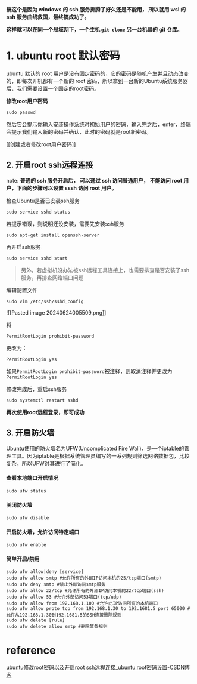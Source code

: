 **搞这个是因为 windows 的 ssh 服务折腾了好久还是不能用， 所以就用 wsl 的 ssh 服务曲线救国，最终搞成功了。**

**这样就可以在同一个局域网下，一个主机  `git clone` 另一台机器的 git 仓库。**
# 1. ubuntu root 默认密码

ubuntu 默认的 root 用户是没有固定密码的，它的密码是随机产生并且动态改变的，即每次开机都有一个新的 root 密码，所以拿到一台新的Ubuntu系统服务器后，我们需要设置一个固定的root密码。

**修改root用户密码**

```shell
sudo passwd
```

然后它会提示你输入安装操作系统时初始用户的密码，输入完之后，enter，终端会提示我们输入新的密码并确认，此时的密码就是root新密码。

[[创建或者修改root用户密码]]

## 2. 开启root ssh远程连接

note: **普通的 ssh 服务开启后， 可以通过 ssh 访问普通用户， 不能访问 root 用户，下面的步骤可以设置 sssh 访问 root 用户。**

检查Ubuntu是否已安装ssh服务

```shell
sudo service sshd status
```

若提示错误，则说明还没安装，需要先安装ssh服务

```shell
sudo apt-get install openssh-server
```

再开启ssh服务

```shell
sudo service sshd start
```

> 另外，若虚拟机没办法被ssh远程工具连接上，也需要排查是否安装了ssh服务，再排查网络端口问题

编辑配置文件

```shell
sudo vim /etc/ssh/sshd_config
```

![[Pasted image 20240624005509.png]]

将
```shell
PermitRootLogin prohibit-password
```

更改为：

```shell
PermitRootLogin yes
```

如果`PermitRootLogin prohibit-password`被注释，则取消注释并更改为`PermitRootLogin yes`

修改完成后，重启ssh服务

```shell
sudo systemctl restart sshd
```

**再次使用root远程登录，即可成功**

## 3. 开启防火墙

Ubuntu使用的防火墙名为UFW(Uncomplicated Fire Wall)，是一个iptable的管理工具。因为iptable是根据系统管理员编写的一系列规则筛选网络数据包，比较复杂，所以UFW对其进行了简化。

#### 查看本地端口开启情况

```shell
sudo ufw status
```

#### 关闭防火墙

```shell
sudo ufw disable
```

#### 开启防火墙，允许访问特定端口

```shell
sudo ufw enable
```

#### 简单开启/禁用

```shell
sudo ufw allow|deny [service]
sudo ufw allow smtp #允许所有的外部IP访问本机的25/tcp端口(smtp)
sudo ufw deny smtp #禁止外部访问smtp服务
sudo ufw allow 22/tcp #允许所有的外部IP访问本机的22/tcp端口(ssh)
sudo ufw allow 53 #允许外部访问53端口(tcp/udp)
sudo ufw allow from 192.168.1.100 #允许此IP访问所有的本机端口
sudo ufw allow proto tcp from 192.168.1.30 to 192.1681.5 port 65000 #允许从192.168.1.30到192.1681.5的SSH连接删除规则
sudo ufw delete [rule]
sudo ufw delete allow smtp #删除某条规则
```

# reference
[ubuntu修改root密码以及开启root ssh远程连接\_ubuntu root密码设置-CSDN博客](https://blog.csdn.net/weixin_43085712/article/details/131044653?spm=1001.2101.3001.6661.1&utm_medium=distribute.pc_relevant_t0.none-task-blog-2%7Edefault%7EBlogCommendFromBaidu%7ECtr-1-131044653-blog-114629865.235%5Ev43%5Epc_blog_bottom_relevance_base4&depth_1-utm_source=distribute.pc_relevant_t0.none-task-blog-2%7Edefault%7EBlogCommendFromBaidu%7ECtr-1-131044653-blog-114629865.235%5Ev43%5Epc_blog_bottom_relevance_base4&utm_relevant_index=1)
